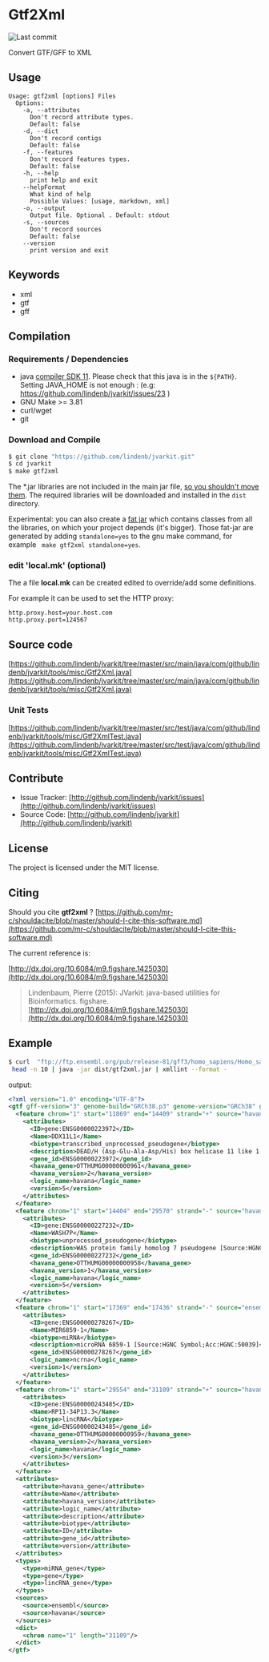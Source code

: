 # Gtf2Xml

![Last commit](https://img.shields.io/github/last-commit/lindenb/jvarkit.png)

Convert GTF/GFF to XML


## Usage

```
Usage: gtf2xml [options] Files
  Options:
    -a, --attributes
      Don't record attribute types.
      Default: false
    -d, --dict
      Don't record contigs
      Default: false
    -f, --features
      Don't record features types.
      Default: false
    -h, --help
      print help and exit
    --helpFormat
      What kind of help
      Possible Values: [usage, markdown, xml]
    -o, --output
      Output file. Optional . Default: stdout
    -s, --sources
      Don't record sources
      Default: false
    --version
      print version and exit

```


## Keywords

 * xml
 * gtf
 * gff


## Compilation

### Requirements / Dependencies

* java [compiler SDK 11](https://jdk.java.net/11/). Please check that this java is in the `${PATH}`. Setting JAVA_HOME is not enough : (e.g: https://github.com/lindenb/jvarkit/issues/23 )
* GNU Make >= 3.81
* curl/wget
* git


### Download and Compile

```bash
$ git clone "https://github.com/lindenb/jvarkit.git"
$ cd jvarkit
$ make gtf2xml
```

The *.jar libraries are not included in the main jar file, [so you shouldn't move them](https://github.com/lindenb/jvarkit/issues/15#issuecomment-140099011 ).
The required libraries will be downloaded and installed in the `dist` directory.

Experimental: you can also create a [fat jar](https://stackoverflow.com/questions/19150811/) which contains classes from all the libraries, on which your project depends (it's bigger). Those fat-jar are generated by adding `standalone=yes` to the gnu make command, for example ` make gtf2xml standalone=yes`.

### edit 'local.mk' (optional)

The a file **local.mk** can be created edited to override/add some definitions.

For example it can be used to set the HTTP proxy:

```
http.proxy.host=your.host.com
http.proxy.port=124567
```
## Source code 

[https://github.com/lindenb/jvarkit/tree/master/src/main/java/com/github/lindenb/jvarkit/tools/misc/Gtf2Xml.java](https://github.com/lindenb/jvarkit/tree/master/src/main/java/com/github/lindenb/jvarkit/tools/misc/Gtf2Xml.java)

### Unit Tests

[https://github.com/lindenb/jvarkit/tree/master/src/test/java/com/github/lindenb/jvarkit/tools/misc/Gtf2XmlTest.java](https://github.com/lindenb/jvarkit/tree/master/src/test/java/com/github/lindenb/jvarkit/tools/misc/Gtf2XmlTest.java)


## Contribute

- Issue Tracker: [http://github.com/lindenb/jvarkit/issues](http://github.com/lindenb/jvarkit/issues)
- Source Code: [http://github.com/lindenb/jvarkit](http://github.com/lindenb/jvarkit)

## License

The project is licensed under the MIT license.

## Citing

Should you cite **gtf2xml** ? [https://github.com/mr-c/shouldacite/blob/master/should-I-cite-this-software.md](https://github.com/mr-c/shouldacite/blob/master/should-I-cite-this-software.md)

The current reference is:

[http://dx.doi.org/10.6084/m9.figshare.1425030](http://dx.doi.org/10.6084/m9.figshare.1425030)

> Lindenbaum, Pierre (2015): JVarkit: java-based utilities for Bioinformatics. figshare.
> [http://dx.doi.org/10.6084/m9.figshare.1425030](http://dx.doi.org/10.6084/m9.figshare.1425030)



## Example

```bash
$ curl  "ftp://ftp.ensembl.org/pub/release-81/gff3/homo_sapiens/Homo_sapiens.GRCh38.81.gff3.gz" | gunzip -c |\
 head -n 10 | java -jar dist/gtf2xml.jar | xmllint --format -

```
output: 

```xml
<?xml version="1.0" encoding="UTF-8"?>
<gtf gff-version="3" genome-build="GRCh38.p3" genome-version="GRCh38" genome-date="2013-12" genome-build-accession="NCBI:GCA_000001405.18" genebuild-last-updated="2015-06">
  <feature chrom="1" start="11869" end="14409" strand="+" source="havana" type="gene">
    <attributes>
      <ID>gene:ENSG00000223972</ID>
      <Name>DDX11L1</Name>
      <biotype>transcribed_unprocessed_pseudogene</biotype>
      <description>DEAD/H (Asp-Glu-Ala-Asp/His) box helicase 11 like 1 [Source:HGNC Symbol;Acc:HGNC:37102]</description>
      <gene_id>ENSG00000223972</gene_id>
      <havana_gene>OTTHUMG00000000961</havana_gene>
      <havana_version>2</havana_version>
      <logic_name>havana</logic_name>
      <version>5</version>
    </attributes>
  </feature>
  <feature chrom="1" start="14404" end="29570" strand="-" source="havana" type="gene">
    <attributes>
      <ID>gene:ENSG00000227232</ID>
      <Name>WASH7P</Name>
      <biotype>unprocessed_pseudogene</biotype>
      <description>WAS protein family homolog 7 pseudogene [Source:HGNC Symbol;Acc:HGNC:38034]</description>
      <gene_id>ENSG00000227232</gene_id>
      <havana_gene>OTTHUMG00000000958</havana_gene>
      <havana_version>1</havana_version>
      <logic_name>havana</logic_name>
      <version>5</version>
    </attributes>
  </feature>
  <feature chrom="1" start="17369" end="17436" strand="-" source="ensembl" type="miRNA_gene">
    <attributes>
      <ID>gene:ENSG00000278267</ID>
      <Name>MIR6859-1</Name>
      <biotype>miRNA</biotype>
      <description>microRNA 6859-1 [Source:HGNC Symbol;Acc:HGNC:50039]</description>
      <gene_id>ENSG00000278267</gene_id>
      <logic_name>ncrna</logic_name>
      <version>1</version>
    </attributes>
  </feature>
  <feature chrom="1" start="29554" end="31109" strand="+" source="havana" type="lincRNA_gene">
    <attributes>
      <ID>gene:ENSG00000243485</ID>
      <Name>RP11-34P13.3</Name>
      <biotype>lincRNA</biotype>
      <gene_id>ENSG00000243485</gene_id>
      <havana_gene>OTTHUMG00000000959</havana_gene>
      <havana_version>2</havana_version>
      <logic_name>havana</logic_name>
      <version>3</version>
    </attributes>
  </feature>
  <attributes>
    <attribute>havana_gene</attribute>
    <attribute>Name</attribute>
    <attribute>havana_version</attribute>
    <attribute>logic_name</attribute>
    <attribute>description</attribute>
    <attribute>biotype</attribute>
    <attribute>ID</attribute>
    <attribute>gene_id</attribute>
    <attribute>version</attribute>
  </attributes>
  <types>
    <type>miRNA_gene</type>
    <type>gene</type>
    <type>lincRNA_gene</type>
  </types>
  <sources>
    <source>ensembl</source>
    <source>havana</source>
  </sources>
  <dict>
    <chrom name="1" length="31109"/>
  </dict>
</gtf>
```

 

